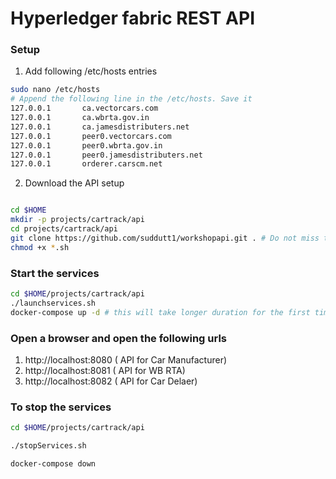 # Hyperledger fabric REST API

### Setup 

1. Add following /etc/hosts entries 

```sh
sudo nano /etc/hosts
# Append the following line in the /etc/hosts. Save it 
127.0.0.1       ca.vectorcars.com
127.0.0.1       ca.wbrta.gov.in
127.0.0.1       ca.jamesdistributers.net
127.0.0.1       peer0.vectorcars.com
127.0.0.1       peer0.wbrta.gov.in
127.0.0.1       peer0.jamesdistributers.net
127.0.0.1       orderer.carscm.net


```

2. Download the API setup 

```sh

cd $HOME
mkdir -p projects/cartrack/api
cd projects/cartrack/api
git clone https://github.com/suddutt1/workshopapi.git . # Do not miss the DOT(,) at the end
chmod +x *.sh

```

### Start the services

```sh
cd $HOME/projects/cartrack/api
./launchservices.sh
docker-compose up -d # this will take longer duration for the first time

```

### Open a browser and open the following urls

1. http://localhost:8080 ( API for Car Manufacturer)
2. http://localhost:8081 ( API for WB RTA)
3. http://localhost:8082 ( API for Car Delaer)

### To stop the services

```sh
cd $HOME/projects/cartrack/api

./stopServices.sh

docker-compose down

```